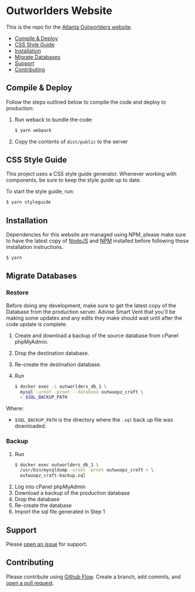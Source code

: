 Outworlders Website
================================================================================

This is the repo for the [Atlanta Outworlders website](http://outworlders.info).

<!-- toc -->

- [Compile & Deploy](#compile--deploy)
- [CSS Style Guide](#css-style-guide)
- [Installation](#installation)
- [Migrate Databases](#migrate-databases)
- [Support](#support)
- [Contributing](#contributing)

<!-- tocstop -->


Compile & Deploy
--------------------------------------------------------------------------------
Follow the steps outlined below to compile the code and deploy to production:

1. Run weback to bundle the code:
    ```sh
    $ yarn webpack
    ```

2. Copy the contents of `dist/public` to the server


CSS Style Guide
--------------------------------------------------------------------------------
This project uses a CSS style guide generator. Whenever working with components,
be sure to keep the style guide up to date.

To start the style guide, run:

```sh
$ yarn styleguide
```


Installation
--------------------------------------------------------------------------------
Dependencies for this website are managed using NPM, please make sure to have
the latest copy of [NodeJS](http://nodejs.org) and [NPM](http://npmjs.com)
installed before following these installation instructions.

```sh
$ yarn
```


Migrate Databases
--------------------------------------------------------------------------------


### Restore
Before doing any development, make sure to get the latest copy of the Database
from the production server. Advise Smart Vent that you'll be making some updates
and any edits they make should wait until after the code update is complete.

1. Create and download a backup of the source database from cPanel phpMyAdmin.
2. Drop the destination database.
3. Re-create the destination database.
4. Run

    ```sh
    $ docker exec -i outworlders_db_1 \
      mysql -uroot -proot --database outwuopz_craft \
      < $SQL_BACKUP_PATH
    ```

  Where:

  - `$SQL_BACKUP_PATH` is the directory where the `.sql` back up file was
    downloaded.


### Backup
1. Run
    ```sh
    $ docker exec outworlders_db_1 \
      /usr/bin/mysqldump -uroot -proot outwuopz_craft > \
      outwuopz_craft-backup.sql
    ```
2. Log into cPanel phpMyAdmin
3. Download a backup of the production database
4. Drop the database
5. Re-create the database
6. Import the sql file generated in Step 1


Support
--------------------------------------------------------------------------------
Please [open an issue][support-request] for support.


Contributing
--------------------------------------------------------------------------------
Please contribute using [Github Flow](https://guides.github.com/introduction/flow/).
Create a branch, add commits, and [open a pull request][pull-request].





[pull-request]:https://github.com/CRHain88/outworlders/compare/
[support-request]:https://github.com/CRHain88/outworlders/issues/new
